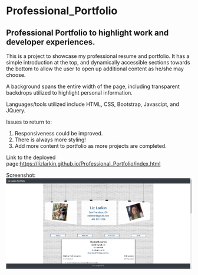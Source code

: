 <h1>Professional_Portfolio</h1>
<h2>Professional Portfolio to highlight work and developer experiences.</h2>

This is a project to showcase my professional resume and portfolio. It has a 
simple introduction at the top, and dynamically accessible sections towards the
bottom to allow the user to open up additional content as he/she may choose. 

A background spans the entire width of the page, including transparent backdrops
utilized to highlight personal information. 

Languages/tools utilized include HTML, CSS, Bootstrap, Javascipt, and JQuery.

Issues to return to: 
1) Responsiveness could be improved. 
2) There is always more styling!
3) Add more content to portfolio as more projects are completed. 

Link to the deployed page:https://lizlarkin.github.io/Professional_Portfolio/index.html

Screenshot: 
<img src="portfolio_screenshot.png">
